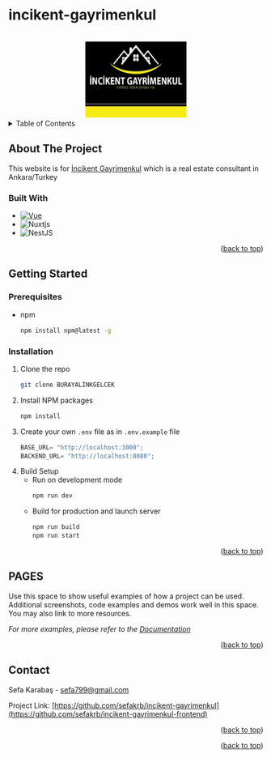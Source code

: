 # incikent-gayrimenkul

<!-- PROJECT LOGO -->
<br />
<div align="center">
  <a href="https://github.com/othneildrew/Best-README-Template">
    <img src="assets/images/incikent-gayrimenkul-logo.png" alt="Logo" width="200" height="150">
  </a>
</div>



<!-- TABLE OF CONTENTS -->
<details>
  <summary>Table of Contents</summary>
  <ol>
    <li>
      <ul>
        <a href="#built-with">Built With</a>
      </ul>
    </li>
    <li>
      <a href="#getting-started">Getting Started</a>
      <ul>
        <li><a href="#prerequisites">Prerequisites</a></li>
        <li><a href="#installation">Installation</a></li>
      </ul>
    </li>
    <li><a href="#usage">Usage</a></li>
    <li><a href="#roadmap">Roadmap</a></li>
    <li><a href="#contributing">Contributing</a></li>
    <li><a href="#license">License</a></li>
    <li><a href="#contact">Contact</a></li>
    <li><a href="#acknowledgments">Acknowledgments</a></li>
  </ol>
</details>


<!-- ABOUT THE PROJECT -->
## About The Project

  This website is for [İncikent Gayrimenkul](https://incikentgayrimenkul.sahibinden.com/) which is a real estate consultant in Ankara/Turkey


### Built With

* [![Vue][Vue.js]][Vue-url]
* ![Nuxtjs](https://img.shields.io/badge/Nuxt-002E3B?style=for-the-badge&logo=nuxtdotjs&logoColor=#00DC82)
* ![NestJS](https://img.shields.io/badge/nestjs-%23E0234E.svg?style=for-the-badge&logo=nestjs&logoColor=white)



<p align="right">(<a href="#readme-top">back to top</a>)</p>



<!-- GETTING STARTED -->
## Getting Started

### Prerequisites

* npm
  ```sh
  npm install npm@latest -g
  ```

### Installation


1. Clone the repo
   ```sh
   git clone BURAYALİNKGELCEK
   ```
2. Install NPM packages
   ```sh
   npm install
   ```
3. Create your own `.env` file as in `.env.example` file
   ```js
   BASE_URL= "http://localhost:3000";
   BACKEND_URL= "http://localhost:8080";
   ```
4. Build Setup 
   * Run on development mode
     ```sh
     npm run dev
     ```
   * Build for production and launch server
      ```sh
      npm run build
      npm run start
      ```

<p align="right">(<a href="#readme-top">back to top</a>)</p>

<!-- USAGE EXAMPLES -->
## PAGES

Use this space to show useful examples of how a project can be used. Additional screenshots, code examples and demos work well in this space. You may also link to more resources.

_For more examples, please refer to the [Documentation](https://example.com)_

<p align="right">(<a href="#readme-top">back to top</a>)</p>


<!-- CONTACT -->
## Contact

Sefa Karabaş - sefa799@gmail.com

Project Link: [https://github.com/sefakrb/incikent-gayrimenkul](https://github.com/sefakrb/incikent-gayrimenkul-frontend)

<p align="right">(<a href="#readme-top">back to top</a>)</p>

<p align="right">(<a href="#readme-top">back to top</a>)</p>



<!-- MARKDOWN LINKS & IMAGES -->
<!-- https://www.markdownguide.org/basic-syntax/#reference-style-links -->
[Vue.js]: https://img.shields.io/badge/Vue.js-35495E?style=for-the-badge&logo=vuedotjs&logoColor=4FC08D
[Vue-url]: https://vuejs.org/
